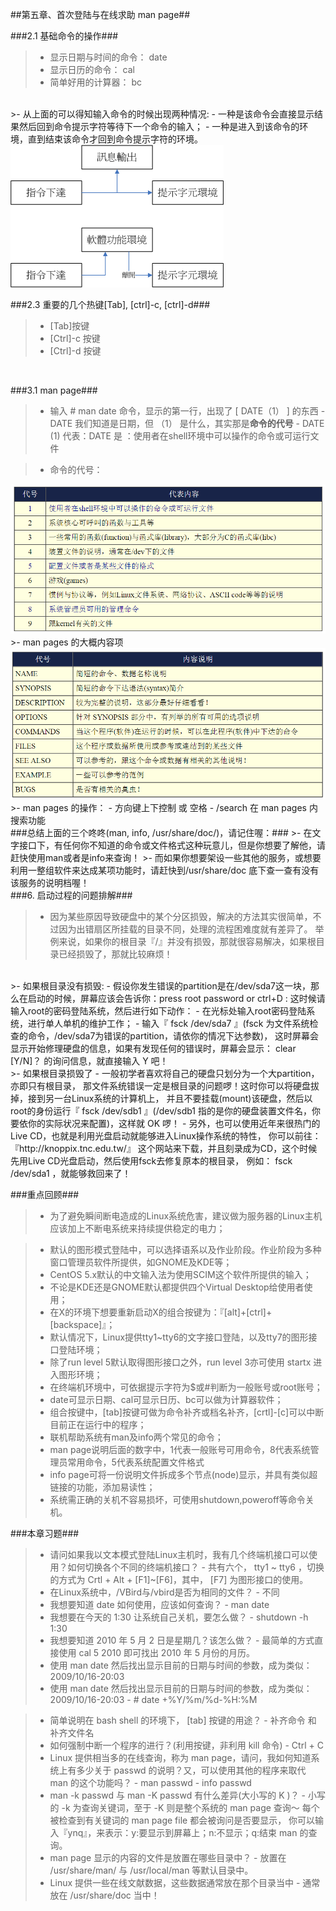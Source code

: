 ##第五章、首次登陆与在线求助 man page##

###2.1 基础命令的操作###

>- 显示日期与时间的命令： date
>- 显示日历的命令： cal
>- 简单好用的计算器： bc

<br/>
>- 从上面的可以得知输入命令的时候出现两种情况:
    - 一种是该命令会直接显示结果然后回到命令提示字符等待下一个命令的输入；
    - 一种是进入到该命令的环境，直到结束该命令才回到命令提示字符的环境。
    <img src="images/1.6.2.2.png" />


###2.3 重要的几个热键[Tab], [ctrl]-c, [ctrl]-d###

>- [Tab]按键
>- [Ctrl]-c 按键
>- [Ctrl]-d 按键

<br/>

###3.1 man page###

>- 输入 # man date 命令，显示的第一行，出现了 [ DATE（1） ] 的东西
    - DATE 我们知道是日期，但 （1） 是什么，其实那是**命令的代号**
    - DATE (1) 代表：DATE 是 ：使用者在shell环境中可以操作的命令或可运行文件
    
>- 命令的代号：
<img src="images/1.6.3.1.png" />

<br/>
>- man pages 的大概内容项
<img src="images/1.6.3.1A.png" />

<br/>
>- man pages 的操作：
    - 方向键上下控制 或 空格
    -  /search  在 man pages 内搜索功能
    
<br/>
###总结上面的三个咚咚(man, info, /usr/share/doc/)，请记住喔：###
>- 在文字接口下，有任何你不知道的命令或文件格式这种玩意儿，但是你想要了解他，请赶快使用man或者是info来查询！
>- 而如果你想要架设一些其他的服务，或想要利用一整组软件来达成某项功能时，请赶快到/usr/share/doc 底下查一查有没有该服务的说明档喔！        

<br/>
###6. 启动过程的问题排解###

>- 因为某些原因导致硬盘中的某个分区损毁，解决的方法其实很简单，不过因为出错扇区所挂载的目录不同，处理的流程困难度就有差异了。 举例来说，如果你的根目录『/』并没有损毁，那就很容易解决，如果根目录已经损毁了，那就比较麻烦！

<br/>
>- 如果根目录没有损毁:
    - 假设你发生错误的partition是在/dev/sda7这一块，那么在启动的时候，屏幕应该会告诉你：press root password or ctrl+D : 这时候请输入root的密码登陆系统，然后进行如下动作：
        - 在光标处输入root密码登陆系统，进行单人单机的维护工作；
        - 输入『 fsck /dev/sda7 』(fsck 为文件系统检查的命令，/dev/sda7为错误的partition，请依你的情况下达参数)， 这时屏幕会显示开始修理硬盘的信息，如果有发现任何的错误时，屏幕会显示： clear [Y/N]？ 的询问信息，就直接输入 Y 吧！
        
<br/>
>- 如果根目录损毁了
    - 一般初学者喜欢将自己的硬盘只划分为一个大partition，亦即只有根目录， 那文件系统错误一定是根目录的问题啰！这时你可以将硬盘拔掉，接到另一台Linux系统的计算机上， 并且不要挂载(mount)该硬盘，然后以root的身份运行『 fsck /dev/sdb1 』(/dev/sdb1 指的是你的硬盘装置文件名，你要依你的实际状况来配置)，这样就 OK 啰！
    - 另外，也可以使用近年来很热门的Live CD，也就是利用光盘启动就能够进入Linux操作系统的特性， 你可以前往：『http://knoppix.tnc.edu.tw/』 这个网站来下载，并且刻录成为CD，这个时候先用Live CD光盘启动，然后使用fsck去修复原本的根目录， 例如： fsck /dev/sda1 ，就能够救回来了！

###重点回顾###

>- 为了避免瞬间断电造成的Linux系统危害，建议做为服务器的Linux主机应该加上不断电系统来持续提供稳定的电力；

>- 默认的图形模式登陆中，可以选择语系以及作业阶段。作业阶段为多种窗口管理员软件所提供，如GNOME及KDE等；
>- CentOS 5.x默认的中文输入法为使用SCIM这个软件所提供的输入；
>- 不论是KDE还是GNOME默认都提供四个Virtual Desktop给使用者使用；
>- 在X的环境下想要重新启动X的组合按键为：『[alt]+[ctrl]+[backspace]』；
>- 默认情况下，Linux提供tty1~tty6的文字接口登陆，以及tty7的图形接口登陆环境；
>- 除了run level 5默认取得图形接口之外，run level 3亦可使用 startx 进入图形环境；
>- 在终端机环境中，可依据提示字符为$或#判断为一般账号或root账号；
>- date可显示日期、cal可显示日历、bc可以做为计算器软件；
>- 组合按键中，[tab]按键可做为命令补齐或档名补齐，[crtl]-[c]可以中断目前正在运行中的程序；
>- 联机帮助系统有man及info两个常见的命令；
>- man page说明后面的数字中，1代表一般账号可用命令，8代表系统管理员常用命令，5代表系统配置文件格式
>- info page可将一份说明文件拆成多个节点(node)显示，并具有类似超链接的功能，添加易读性；
>- 系统需正确的关机不容易损坏，可使用shutdown,poweroff等命令关机。

###本章习题###

>- 请问如果我以文本模式登陆Linux主机时，我有几个终端机接口可以使用？如何切换各个不同的终端机接口？
    - 共有六个， tty1 ~ tty6 ，切换的方式为 Crtl + Alt + [F1]~[F6]，其中， [F7] 为图形接口的使用。
>- 在Linux系统中，/VBird与/vbird是否为相同的文件？
    - 不同
>- 我想要知道 date 如何使用，应该如何查询？
    - man date
>- 我想要在今天的 1:30 让系统自己关机，要怎么做？
    - shutdown -h 1:30
>- 我想要知道 2010 年 5 月 2 日是星期几？该怎么做？
    - 最简单的方式直接使用 cal 5 2010 即可找出 2010 年 5 月份的月历。
>- 使用 man date 然后找出显示目前的日期与时间的参数，成为类似：2009/10/16-20:03
>- 使用 man date 然后找出显示目前的日期与时间的参数，成为类似：2009/10/16-20:03
    - # date +%Y/%m/%d-%H:%M
    
>- 简单说明在 bash shell 的环境下， [tab] 按键的用途？
    - 补齐命令 和 补齐文件名
>- 如何强制中断一个程序的进行？(利用按键，非利用 kill 命令)
    - Ctrl + C
>- Linux 提供相当多的在线查询，称为 man page，请问，我如何知道系统上有多少关于 passwd 的说明？又，可以使用其他的程序来取代 man 的这个功能吗？
    - man passwd
    - info passwd
>- man -k passwd 与 man -K passwd 有什么差异(大小写的 K )？
    - 小写的 -k 为查询关键词，至于 -K 则是整个系统的 man page 查询～ 每个被检查到有关键词的 man page file 都会被询问是否要显示， 你可以输入『ynq』，来表示：y:要显示到屏幕上；n:不显示；q:结束 man 的查询。
>- man page 显示的内容的文件是放置在哪些目录中？
    - 放置在 /usr/share/man/ 与 /usr/local/man 等默认目录中。
>- Linux 提供一些在线文献数据，这些数据通常放在那个目录当中
    - 通常放在 /usr/share/doc 当中！
